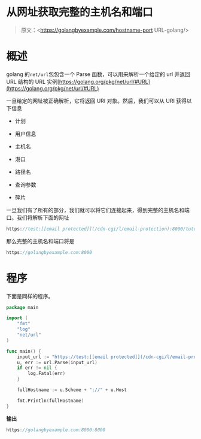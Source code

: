 # 从网址获取完整的主机名和端口

> 原文：<https://golangbyexample.com/hostname-port URL-golang/>

# **概述**

golang 的`net/url`包包含一个 Parse 函数，可以用来解析一个给定的 url 并返回 URL 结构的 URL 实例[https://golang.org/pkg/net/url/#URL](https://golang.org/pkg/net/url/#URL)

一旦给定的网址被正确解析，它将返回 URI 对象。然后，我们可以从 URI 获得以下信息

*   计划

*   用户信息

*   主机名

*   港口

*   路径名

*   查询参数

*   碎片

一旦我们有了所有的部分，我们就可以将它们连接起来，得到完整的主机名和端口。我们将解析下面的网址

```go
https://test:[[email protected]](/cdn-cgi/l/email-protection):8000/tutorials/intro?type=advance&compact=false#history
```

那么完整的主机名和端口将是

```go
https://golangbyexample.com:8000
```

# **程序**

下面是同样的程序。

```go
package main

import (
	"fmt"
	"log"
	"net/url"
)

func main() {
	input_url := "https://test:[[email protected]](/cdn-cgi/l/email-protection):8000/tutorials/intro?type=advance&compact=false#history"
	u, err := url.Parse(input_url)
	if err != nil {
		log.Fatal(err)
	}

	fullHostname := u.Scheme + "://" + u.Host

	fmt.Println(fullHostname)
}
```

**输出**

```go
https://golangbyexample.com:8000:8000
```